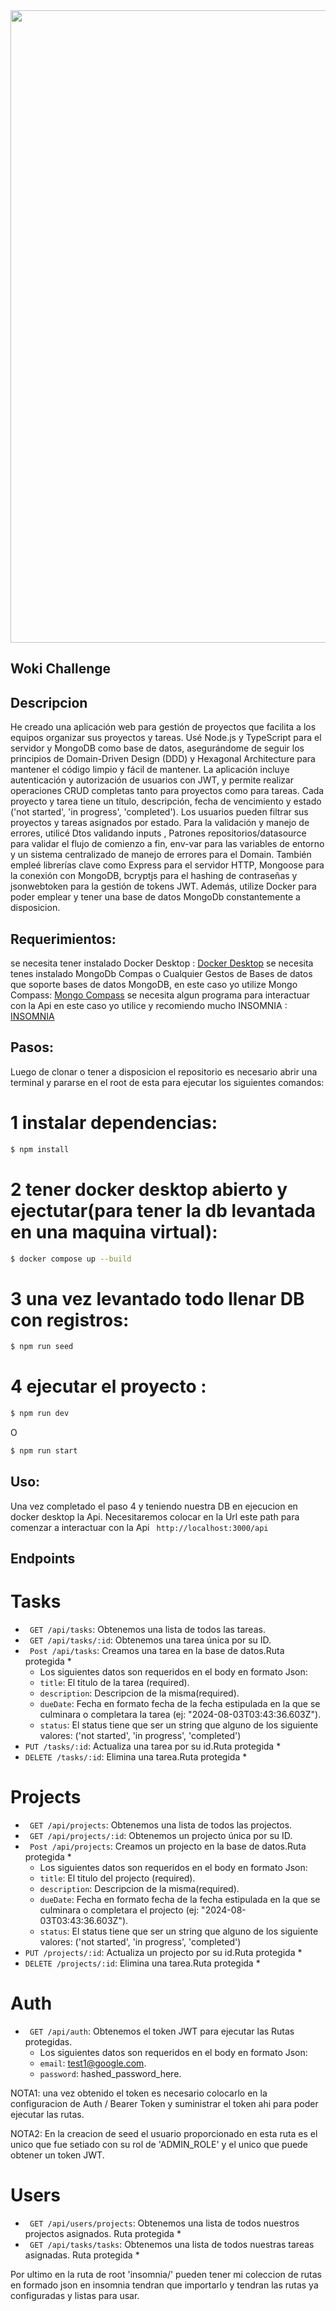 <img src="https://restaurantes.wokiapp.com/wp-content/uploads/2023/10/wokilogo-1.webp" width="1012px" heigth="358px" />

<!--h2 without bottom border-->
## Woki Challenge

## Descripcion
He creado una aplicación web para gestión de proyectos que facilita a los equipos organizar sus proyectos y tareas.
Usé Node.js y TypeScript para el servidor y MongoDB como base de datos, asegurándome de seguir los principios de Domain-Driven Design (DDD) y Hexagonal Architecture para mantener el código limpio y fácil de mantener.
La aplicación incluye autenticación y autorización de usuarios con JWT, y permite realizar operaciones CRUD completas tanto para proyectos como para tareas.
Cada proyecto y tarea tiene un título, descripción, fecha de vencimiento y estado ('not started', 'in progress', 'completed'). Los usuarios pueden filtrar sus proyectos y tareas asignados por estado.
Para la validación y manejo de errores, utilicé Dtos validando inputs , Patrones repositorios/datasource para validar el flujo de comienzo a fin, env-var para las variables de entorno y un sistema centralizado de manejo de errores para el Domain.
También empleé librerías clave como Express para el servidor HTTP, Mongoose para la conexión con MongoDB, bcryptjs para el hashing de contraseñas y jsonwebtoken para la gestión de tokens JWT. Además, utilize Docker para poder emplear y tener una base de datos MongoDb constantemente a disposicion.

## Requerimientos:
   se necesita tener instalado Docker Desktop : [Docker Desktop](https://www.docker.com/products/docker-desktop/)
   se necesita tenes instalado MongoDb Compas o Cualquier Gestos de Bases de datos que soporte bases de datos MongoDB, en este caso yo utilize Mongo Compass:  [Mongo Compass]((https://www.mongodb.com/es/products/tools/compass))
   se necesita algun programa para interactuar con la Api en este caso yo utilice y recomiendo mucho INSOMNIA : [INSOMNIA](https://insomnia.rest/download)

## Pasos:
  Luego de clonar o tener a disposicion el repositorio es necesario abrir una terminal y pararse en el root de esta para ejecutar los siguientes comandos:

# 1 instalar dependencias:
  ```bash
  $ npm install
  ```
# 2 tener docker desktop abierto y ejectutar(para tener la db levantada en una maquina virtual):
  ```bash
  $ docker compose up --build
  ```
# 3 una vez levantado todo llenar DB con registros:
  ```bash
  $ npm run seed
  ```
# 4 ejecutar el proyecto :
  ```bash
  $ npm run dev 
  ```
O
  ```bash
  $ npm run start
  ```

## Uso:
Una vez completado el paso 4 y teniendo nuestra DB en ejecucion en docker desktop la Api.
Necesitaremos colocar en la Url este path para comenzar a interactuar con la Api  ` http://localhost:3000/api`

## Endpoints


# Tasks

-    ` GET /api/tasks`: Obtenemos una lista de todos las tareas.
-    ` GET /api/tasks/:id`: Obtenemos una tarea única por su ID.
-    ` Post /api/tasks`: Creamos una tarea en la base de datos.Ruta protegida *
     - Los siguientes datos son requeridos en el body en formato Json:
     -   `title`: El titulo de la tarea (required).
     -   `description`: Descripcion de la misma(required).
     -   `dueDate`: Fecha en formato fecha de la fecha estipulada en la que se culminara o completara la tarea (ej: "2024-08-03T03:43:36.603Z").
     -   `status`: El status tiene que ser un string que alguno de los siguiente valores: ('not started', 'in progress', 'completed')
-    `PUT /tasks/:id`: Actualiza una tarea por su id.Ruta protegida *
-   `DELETE /tasks/:id`: Elimina una tarea.Ruta protegida *

# Projects

-    ` GET /api/projects`: Obtenemos una lista de todos las projectos.
-    ` GET /api/projects/:id`: Obtenemos un projecto única por su ID.
-    ` Post /api/projects`: Creamos un projecto en la base de datos.Ruta protegida *
     - Los siguientes datos son requeridos en el body en formato Json:
     -   `title`: El titulo del projecto (required).
     -   `description`: Descripcion de la misma(required).
     -   `dueDate`: Fecha en formato fecha de la fecha estipulada en la que se culminara o completara el projecto (ej: "2024-08-03T03:43:36.603Z").
     -   `status`: El status tiene que ser un string que alguno de los siguiente valores: ('not started', 'in progress', 'completed')
-    `PUT /projects/:id`: Actualiza un projecto por su id.Ruta protegida *
-   `DELETE /projects/:id`: Elimina una tarea.Ruta protegida *

# Auth

-    ` GET /api/auth`: Obtenemos el token JWT para ejecutar las Rutas protegidas.
        - Los siguientes datos son requeridos en el body en formato Json:
        -   `email`: test1@google.com.
        -   `password`: hashed_password_here.
    
NOTA1: una vez obtenido el token es necesario colocarlo en la configuracion de Auth / Bearer Token  y suministrar el token ahi para poder ejecutar las rutas. 

NOTA2: En la creacion de seed el usuario proporcionado en esta ruta es el unico que fue setiado con su rol de 'ADMIN_ROLE' y el unico que puede obtener un token JWT.

# Users

-    ` GET /api/users/projects`: Obtenemos una lista de todos nuestros projectos asignados. Ruta protegida *
-    ` GET /api/tasks/tasks`: Obtenemos una lista de todos nuestras tareas asignadas. Ruta protegida *

Por ultimo en la ruta de root  'insomnia/' pueden tener mi coleccion de rutas en formado json en insomnia tendran que importarlo y tendran las rutas ya configuradas y listas para usar.
